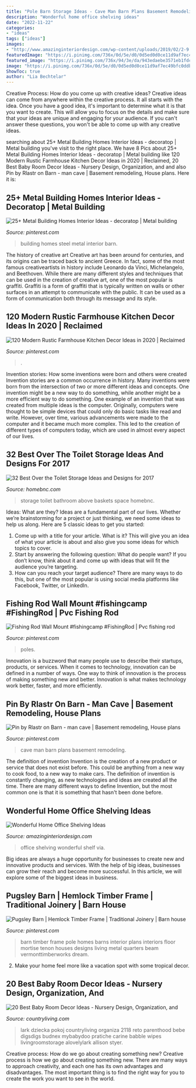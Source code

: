 ```yaml
---
title: "Pole Barn Storage Ideas - Cave Man Barn Plans Basement Remodeling"
description: "Wonderful home office shelving ideas"
date: "2022-11-22"
categories:
- "ideas"
tags: ["ideas"]
images:
- "http://www.amazinginteriordesign.com/wp-content/uploads/2019/02/2-9.jpg"
featuredImage: "https://i.pinimg.com/736x/0d/5e/d0/0d5ed0d0ce11d9af7ec49bfc0ddbbb8d.jpg"
featured_image: "https://i.pinimg.com/736x/94/3e/da/943edaebe3571eb1fdc688235a6054c9--man-cave-barn.jpg"
image: "https://i.pinimg.com/736x/0d/5e/d0/0d5ed0d0ce11d9af7ec49bfc0ddbbb8d.jpg"
ShowToc: true
author: "Lia Bechtelar"
---
```



Creative Process: How do you come up with creative ideas?
Creative ideas can come from anywhere within the creative process. It all starts with the idea. Once you have a good idea, it's important to determine what it is that you want to create. This will allow you to focus on the details and make sure that your ideas are unique and engaging for your audience. If you can't answer these questions, you won't be able to come up with any creative ideas.

	

		
searching about 25+ Metal Building Homes Interior Ideas - decoratop | Metal building you've visit to the right place. We have 8 Pics about 25+ Metal Building Homes Interior Ideas - decoratop | Metal building like 120 Modern Rustic Farmhouse Kitchen Decor Ideas in 2020 | Reclaimed, 20 Best Baby Room Decor Ideas - Nursery Design, Organization, and and also Pin by Rlastr on Barn - man cave | Basement remodeling, House plans. Here it is:
		
    
## 25+ Metal Building Homes Interior Ideas - Decoratop | Metal Building

<img loading=lazy src="https://i.pinimg.com/736x/5e/ae/c1/5eaec157e82bfacf62d6a8a8b93e03c2.jpg" onerror="this.onerror=null;this.src='https://tse4.mm.bing.net/th?id=OIP.jvffbGlsgih_n22ScOgGmAHaLH&amp;pid=15.1';" alt="25+ Metal Building Homes Interior Ideas - decoratop | Metal building">

_Source: pinterest.com_

>building homes steel metal interior barn. 

	

The history of creative art
Creative art has been around for centuries, and its origins can be traced back to ancient Greece. In fact, some of the most famous creativeartists in history include Leonardo da Vinci, Michelangelo, and Beethoven. While there are many different styles and techniques that can be used in the creation of creative art, one of the most popular is graffiti. Graffiti is a form of graffiti that is typically written on walls or other surfaces in an attempt to communicate with the public. It can be used as a form of communication both through its message and its style.

    
## 120 Modern Rustic Farmhouse Kitchen Decor Ideas In 2020 | Reclaimed

<img loading=lazy src="https://i.pinimg.com/736x/0d/5e/d0/0d5ed0d0ce11d9af7ec49bfc0ddbbb8d.jpg" onerror="this.onerror=null;this.src='https://tse1.mm.bing.net/th?id=OIP.QT81s9JfmZMUPo2pbyvbnQHaKU&amp;pid=15.1';" alt="120 Modern Rustic Farmhouse Kitchen Decor Ideas in 2020 | Reclaimed">

_Source: pinterest.com_

>. 

	

Invention stories: How some inventions were born and others were created
Invention stories are a common occurrence in history. Many inventions were born from the intersection of two or more different ideas and concepts. One invention might be a new way to do something, while another might be a more efficient way to do something. 
One example of an invention that was created from multiple ideas is the computer. Originally, computers were thought to be simple devices that could only do basic tasks like read and write. However, over time, various advancements were made to the computer and it became much more complex. This led to the creation of different types of computers today, which are used in almost every aspect of our lives.

    
## 32 Best Over The Toilet Storage Ideas And Designs For 2017

<img loading=lazy src="https://cdn.homebnc.com/homeimg/2017/08/08-over-toilet-storage-ideas-homebnc.jpg" onerror="this.onerror=null;this.src='https://tse4.mm.bing.net/th?id=OIP.NFETbg0ZeecuBueM41vNdwHaLG&amp;pid=15.1';" alt="32 Best Over the Toilet Storage Ideas and Designs for 2017">

_Source: homebnc.com_

>storage toilet bathroom above baskets space homebnc. 

	

Ideas: What are they?
Ideas are a fundamental part of our lives. Whether we’re brainstorming for a project or just thinking, we need some ideas to help us along. Here are 5 classic ideas to get you started:
1. Come up with a title for your article. What is it? This will give you an idea of what your article is about and also give you some ideas for which topics to cover.
2. Start by answering the following question: What do people want? If you don’t know, think about it and come up with ideas that will fit the audience you’re targeting. 
3. How can you reach your target audience? There are many ways to do this, but one of the most popular is using social media platforms like Facebook, Twitter, or LinkedIn.

    
## Fishing Rod Wall Mount #fishingcamp #FishingRod | Pvc Fishing Rod

<img loading=lazy src="https://i.pinimg.com/736x/00/e0/ac/00e0ac48479b52b0216eb462d4aa2364.jpg" onerror="this.onerror=null;this.src='https://tse4.mm.bing.net/th?id=OIP.a6-3ddg9ApKiESh4hXPU_QHaJ3&amp;pid=15.1';" alt="Fishing Rod Wall Mount #fishingcamp #FishingRod | Pvc fishing rod">

_Source: pinterest.com_

>poles. 

	

Innovation is a buzzword that many people use to describe their startups, products, or services. When it comes to technology, innovation can be defined in a number of ways. One way to think of innovation is the process of making something new and better. Innovation is what makes technology work better, faster, and more efficiently.

    
## Pin By Rlastr On Barn - Man Cave | Basement Remodeling, House Plans

<img loading=lazy src="https://i.pinimg.com/736x/94/3e/da/943edaebe3571eb1fdc688235a6054c9--man-cave-barn.jpg" onerror="this.onerror=null;this.src='https://tse4.mm.bing.net/th?id=OIP.qENJwwYoSL0hs2CKe7Y0AgHaFj&amp;pid=15.1';" alt="Pin by Rlastr on Barn - man cave | Basement remodeling, House plans">

_Source: pinterest.com_

>cave man barn plans basement remodeling. 

	

The definition of invention
Invention is the creation of a new product or service that does not exist before. This could be anything from a new way to cook food, to a new way to make cars. The definition of invention is constantly changing, as new technologies and ideas are created all the time. There are many different ways to define Invention, but the most common one is that it is something that hasn't been done before.

    
## Wonderful Home Office Shelving Ideas

<img loading=lazy src="http://www.amazinginteriordesign.com/wp-content/uploads/2019/02/2-9.jpg" onerror="this.onerror=null;this.src='https://tse4.mm.bing.net/th?id=OIP.IT-44Nu9V1788J-7FR3qIgHaK1&amp;pid=15.1';" alt="Wonderful Home Office Shelving Ideas">

_Source: amazinginteriordesign.com_

>office shelving wonderful shelf via. 

	

Big ideas are always a huge opportunity for businesses to create new and innovative products and services. With the help of big ideas, businesses can grow their reach and become more successful. In this article, we will explore some of the biggest ideas in business.

    
## Pugsley Barn | Hemlock Timber Frame | Traditional Joinery | Barn House

<img loading=lazy src="https://i.pinimg.com/736x/a9/e6/40/a9e6408e99a9f20aac211b38ebb1d051--pole-barn-homes-pole-barns.jpg" onerror="this.onerror=null;this.src='https://tse1.mm.bing.net/th?id=OIP.1haAzk1G9R6Yl3bpKIofrAHaE7&amp;pid=15.1';" alt="Pugsley Barn | Hemlock Timber Frame | Traditional Joinery | Barn house">

_Source: pinterest.com_

>barn timber frame pole homes barns interior plans interiors floor mortise tenon houses designs living metal quarters beam vermonttimberworks dream. 

	

2. Make your home feel more like a vacation spot with some tropical decor.

    
## 20 Best Baby Room Decor Ideas - Nursery Design, Organization, And

<img loading=lazy src="https://hips.hearstapps.com/clv.h-cdn.co/assets/17/15/1492188504-dsc05734.jpg?crop=1.0xw:1xh;center,top&amp;resize=768:*" onerror="this.onerror=null;this.src='https://tse3.mm.bing.net/th?id=OIP.9pIQ2zUJa0YS4VX35mTmCgHaLH&amp;pid=15.1';" alt="20 Best Baby Room Decor Ideas - Nursery Design, Organization, and">

_Source: countryliving.com_

>lark dziecka pokoj countryliving organiza 2118 reto parenthood bebe digsdigs budnex mybabydoo pratiche carine babble wipes livingroomstorage alovelylark allison styer. 

	

Creative process: How do we go about creating something new?
Creative process is how we go about creating something new. There are many ways to approach creativity, and each one has its own advantages and disadvantages. The most important thing is to find the right way for you to create the work you want to see in the world.

